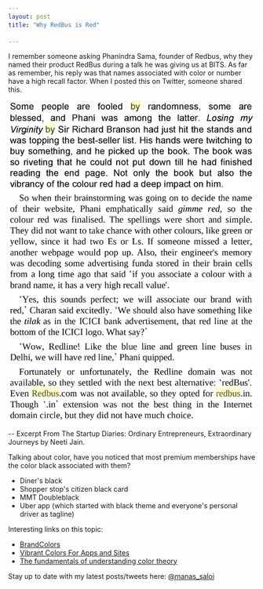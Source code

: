 ```yaml
---
layout: post
title: "Why RedBus is Red"

---
```


I remember someone asking Phanindra Sama, founder of Redbus, why they named their product RedBus during a talk he was giving us at BITS. As far as remember, his reply was that names associated with color or number have a high recall factor. When I posted this on Twitter, someone shared this.

![Redbus red](/assets/img/redbus_red.png)

-- Excerpt From The Startup Diaries: Ordinary Entrepreneurs, Extraordinary Journeys by Neeti Jain.

Talking about color, have you noticed that most premium memberships have the color black associated with them?
- Diner's black
- Shopper stop's citizen black card
- MMT Doubleblack
- Uber app (which started with black theme and everyone's personal driver as tagline)

Interesting links on this topic:
- [BrandColors](http://brandcolors.net/)
- [Vibrant Colors For Apps and Sites](https://uxplanet.org/vibrant-colors-for-apps-and-sites-ee488953de55#.70ypgq8m3)
- [The fundamentals of understanding color theory](https://99designs.com/blog/tips/the-7-step-guide-to-understanding-color-theory/)

Stay up to date with my latest posts/tweets here: [@manas_saloi](http://twitter.com/manas_saloi)
